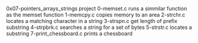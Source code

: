 0x07-pointers_arrays_strings project
0-memset.c runs a simmilar function as the memset function 
1-memcpy.c copies memory to an area
2-strchr.c locates a matching character in a string
3-strspn.c get length of prefix substring
4-strpbrk.c searches a string for a set of bytes
5-strstr.c locates a substring
7-print_chessboard.c prints a chessboard

